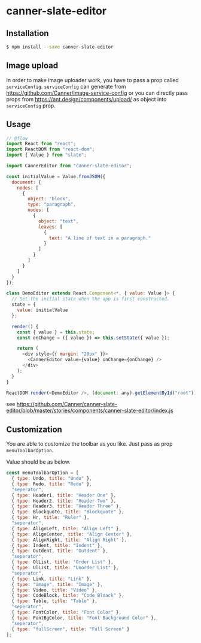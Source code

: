 # canner-slate-editor

## Installation

```sh
$ npm install --save canner-slate-editor
```

## Image upload

In order to make image uploader work, you have to pass a prop called `serviceConfig`. `serviceConfig` can generate from https://github.com/Canner/image-service-config or you can directly pass props from https://ant.design/components/upload/ as object into `serviceConfig` prop.

## Usage

```js
// @flow
import React from "react";
import ReactDOM from "react-dom";
import { Value } from "slate";

import CannerEditor from "canner-slate-editor";

const initialValue = Value.fromJSON({
  document: {
    nodes: [
      {
        object: "block",
        type: "paragraph",
        nodes: [
          {
            object: "text",
            leaves: [
              {
                text: "A line of text in a paragraph."
              }
            ]
          }
        ]
      }
    ]
  }
});

class DemoEditor extends React.Component<*, { value: Value }> {
  // Set the initial state when the app is first constructed.
  state = {
    value: initialValue
  };

  render() {
    const { value } = this.state;
    const onChange = ({ value }) => this.setState({ value });

    return (
      <div style={{ margin: "20px" }}>
        <CannerEditor value={value} onChange={onChange} />
      </div>
    );
  }
}

ReactDOM.render(<DemoEditor />, (document: any).getElementById("root"));
```

see https://github.com/Canner/canner-slate-editor/blob/master/stories/components/canner-slate-editor/index.js

## Customization

You are able to customize the toolbar as you like. Just pass as prop `menuToolbarOption`.

Value should be as below.

```js
const menuToolbarOption = [
  { type: Undo, title: "Undo" },
  { type: Redo, title: "Redo" },
  "seperator",
  { type: Header1, title: "Header One" },
  { type: Header2, title: "Header Two" },
  { type: Header3, title: "Header Three" },
  { type: Blockquote, title: "Blockquote" },
  { type: Hr, title: "Ruler" },
  "seperator",
  { type: AlignLeft, title: "Align Left" },
  { type: AlignCenter, title: "Align Center" },
  { type: AlignRight, title: "Align Right" },
  { type: Indent, title: "Indent" },
  { type: Outdent, title: "Outdent" },
  "seperator",
  { type: OlList, title: "Order List" },
  { type: UlList, title: "Unorder List" },
  "seperator",
  { type: Link, title: "Link" },
  { type: "image", title: "Image" },
  { type: Video, title: "Video" },
  { type: CodeBlock, title: "Code Bloack" },
  { type: Table, title: "Table" },
  "seperator",
  { type: FontColor, title: "Font Color" },
  { type: FontBgColor, title: "Font Background Color" },
  "seperator",
  { type: "fullScreen", title: "Full Screen" }
];
```

